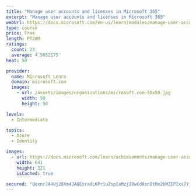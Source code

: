 ```yaml
---
title: "Manage user accounts and licenses in Microsoft 365"
excerpt: "Manage user accounts and licenses in Microsoft 365"
webUrl: https://docs.microsoft.com/en-us/learn/modules/manage-user-accounts-licenses-microsoft-365/
type: course
price: Free
length: PT28M
ratings:
  count: 23
  average: 4.5652175
heat: 50

provider:
  name: Microsoft Learn
  domain: microsoft.com
  images:
    - url: /assets/images/organizations/microsoft.com-50x50.jpg
      width: 50
      height: 50

levels:
  - Intermediate

topics:
  - Azure
  - Identity

images:
  - url: https://docs.microsoft.com/learn/achievements/manage-user-accounts-and-licenses-in-microsoft-365-social.png
    width: 641
    height: 321
    isCached: true

secured: "QexnrJA4Uj28Xm4JAQEsradLKPriuZspIaMzjIOwCd8snItMx2bMZEPIxs7YjCVwB5yjkTPYn2EpOIkn1eAvvjjHoDeVcKr9TvDFHANFxoxPy8Da05TQBOJ1V09UMm7xUbErbCfLxPUhAOyTSJ3GIqhIewscAT5ufNgNYW6Ie6VQKf0VYSGTttlr/caHIM4+E50fkfx+DyXnzfHKi/bxjWn0eIZSrgdRzNbHzkaF+ljMyMIWasHS9bE7sWxniAA5K7bJ/sd0Prrrw36+E0zvgQx7Ald65nEy55iNw/qN8+ijsGov+9usyI8CmN8/e6gJjQsOkv9x2n3GSOVA7K3sZsbf1EXr2emfxcvJW/B4UKXG+7XtTRyeuaPQwXq6MLmM4SDx2rMIS2PNkMTBhm+DAywVweK7J8d+k6xH9xOiHM8=;yTVeGr4ycaMOr+x/FByRwA=="
---
```


